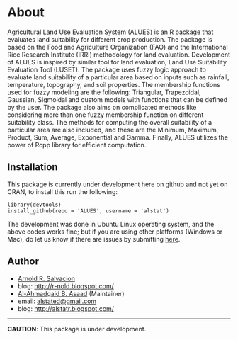 About
=====
Agricultural Land Use Evaluation System (ALUES) is an R package that evaluates land suitability for
different crop production. The package is based on the Food and Agriculture Organization (FAO) and the
International Rice Research Institute (IRRI) methodology for land evaluation. Development of ALUES is
inspired by similar tool for land evaluation, Land Use Suitability Evaluation Tool (LUSET). The package
uses fuzzy logic approach to evaluate land suitability of a particular area based on inputs such as rainfall,
temperature, topography, and soil properties. The membership functions used for fuzzy modeling are the
following: Triangular, Trapezoidal, Gaussian, Sigmoidal and custom models with functions that can be
defined by the user. The package also aims on complicated methods like considering more than one fuzzy
membership function on different suitability class. The methods for computing the overall suitability of a
particular area are also included, and these are the Minimum, Maximum, Product, Sum, Average,
Exponential and Gamma. Finally, ALUES utilizes the power of Rcpp library for efficient computation.

## Installation
This package is currently under development here on github and not yet on CRAN, to install this run the following:
```{coffee}
library(devtools)
install_github(repo = 'ALUES', username = 'alstat')
```
The development was done in Ubuntu Linux operating system, and the above codes works fine; but if you are using other platforms (Windows or Mac), do let us know if there are issues by submitting [here](https://github.com/alstat/LUSET/issues).

## Author
* [Arnold R. Salvacion](https://github.com/arsalvacion)
 * blog: http://r-nold.blogspot.com/
* [Al-Ahmadgaid B. Asaad](https://github.com/alstat) (Maintainer)
 * email: alstated@gmail.com
 * blog: http://alstatr.blogspot.com/

---
**CAUTION**: This package is under development.

